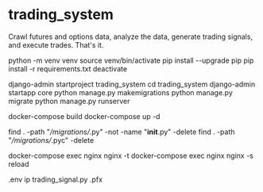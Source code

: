 # trading_system
Crawl futures and options data, analyze the data, generate trading signals, and execute trades. That's it.

python -m venv venv
source venv/bin/activate
pip install --upgrade pip
pip install -r requirements.txt
deactivate

django-admin startproject trading_system
cd trading_system
django-admin startapp core
python manage.py makemigrations
python manage.py migrate
python manage.py runserver

docker-compose build
docker-compose up -d


find . -path "*/migrations/*.py" -not -name "__init__.py" -delete
find . -path "*/migrations/*.pyc"  -delete



docker-compose exec nginx nginx -t
docker-compose exec nginx nginx -s reload

.env
ip
trading_signal.py
.pfx